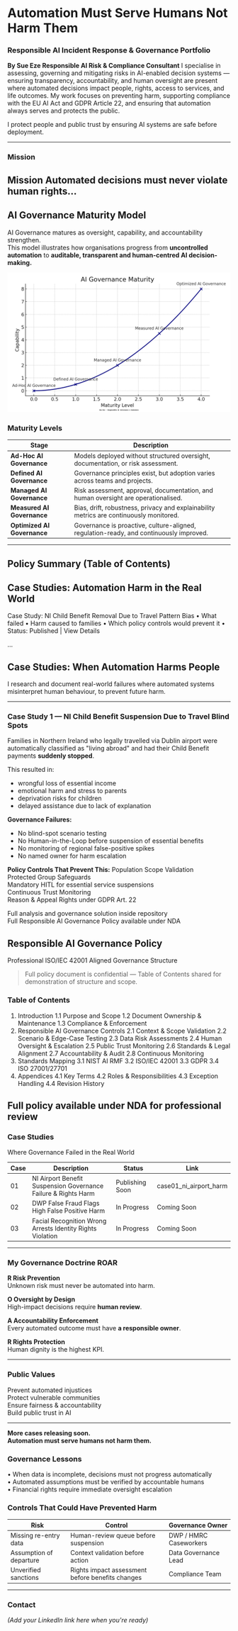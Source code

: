 # **Automation Must Serve Humans  Not Harm Them**
### Responsible AI Incident Response & Governance Portfolio  
**By Sue Eze  Responsible AI Risk & Compliance Consultant** 
I specialise in assessing, governing and mitigating risks in AI-enabled decision systems — ensuring transparency, accountability, and human oversight are present where automated decisions impact people, rights, access to services, and life outcomes. My work focuses on preventing harm, supporting compliance with the EU AI Act and GDPR Article 22, and ensuring that automation always serves and protects the public.

I protect people and public trust by ensuring AI systems are safe before deployment.

---

###  Mission

Mission
Automated decisions must never violate human rights...
---

##  AI Governance Maturity Model

AI Governance matures as oversight, capability, and accountability strengthen.  
This model illustrates how organisations progress from **uncontrolled automation** to **auditable, transparent and human-centred AI decision-making.**

![AI Governance Maturity](assets/visuals/ai_governance_maturity_corporate_branded.png)

### Maturity Levels

| Stage | Description |
|------|-------------|
| **Ad-Hoc AI Governance** | Models deployed without structured oversight, documentation, or risk assessment. |
| **Defined AI Governance** | Governance principles exist, but adoption varies across teams and projects. |
| **Managed AI Governance** | Risk assessment, approval, documentation, and human oversight are operationalised. |
| **Measured AI Governance** | Bias, drift, robustness, privacy and explainability metrics are continuously monitored. |
| **Optimized AI Governance** | Governance is proactive, culture-aligned, regulation-ready, and continuously improved. |

---

Policy Summary (Table of Contents)
--------------------------------
Case Studies: Automation Harm in the Real World
--------------------------------

 Case Study: NI Child Benefit Removal Due to Travel Pattern Bias
   • What failed
   • Harm caused to families
   • Which policy controls would prevent it
   • Status:  Published |  View Details

...
##  Case Studies: When Automation Harms People

I research and document real-world failures where automated systems
misinterpret human behaviour, to prevent future harm.

---

### **Case Study 1 — NI Child Benefit Suspension Due to Travel Blind Spots**

Families in Northern Ireland who legally travelled via Dublin airport
were automatically classified as "living abroad" and had their Child Benefit
payments **suddenly stopped**.

This resulted in:
- wrongful loss of essential income
- emotional harm and stress to parents
- deprivation risks for children
- delayed assistance due to lack of explanation

**Governance Failures:**
-  No blind-spot scenario testing  
-  No Human-in-the-Loop before suspension of essential benefits  
-  No monitoring of regional false-positive spikes  
-  No named owner for harm escalation  

**Policy Controls That Prevent This:**
 Population Scope Validation  
 Protected Group Safeguards  
 Mandatory HITL for essential service suspensions  
 Continuous Trust Monitoring  
 Reason & Appeal Rights under GDPR Art. 22  

 Full analysis and governance solution inside repository  
 Full Responsible AI Governance Policy available under NDA  

## Responsible AI Governance Policy 

 Professional ISO/IEC 42001 Aligned Governance Structure

> Full policy document is confidential — Table of Contents shared for demonstration of structure and scope.

### Table of Contents

1. Introduction
   1.1 Purpose and Scope
   1.2 Document Ownership & Maintenance
   1.3 Compliance & Enforcement
2. Responsible AI Governance Controls
   2.1 Context & Scope Validation
   2.2 Scenario & Edge-Case Testing
   2.3 Data Risk Assessments
   2.4 Human Oversight & Escalation
   2.5 Public Trust Monitoring
   2.6 Standards & Legal Alignment
   2.7 Accountability & Audit
   2.8 Continuous Monitoring
3. Standards Mapping
   3.1 NIST AI RMF
   3.2 ISO/IEC 42001
   3.3 GDPR
   3.4 ISO 27001/27701
4. Appendices
   4.1 Key Terms
   4.2 Roles & Responsibilities
   4.3 Exception Handling
   4.4 Revision History

Full policy available under NDA for professional review
--------------------------------

###  Case Studies
Where Governance Failed in the Real World 


| Case | Description | Status | Link |
|------|-------------|--------|------|
| 01 | NI Airport Benefit Suspension  Governance Failure & Rights Harm |  Publishing Soon |  case01_ni_airport_harm |
| 02 | DWP False Fraud Flags  High False Positive Harm |  In Progress | Coming Soon |
| 03 | Facial Recognition Wrong Arrests  Identity Rights Violation |  In Progress | Coming Soon |

---

###  My Governance Doctrine **ROAR**

**R  Risk Prevention**  
Unknown risk must never be automated into harm.

**O   Oversight by Design**  
High-impact decisions require **human review**.

**A   Accountability Enforcement**  
Every automated outcome must have **a responsible owner**.

**R   Rights Protection**  
Human dignity is the highest KPI.

---

###  Public Values

 Prevent automated injustices  
 Protect vulnerable communities  
 Ensure fairness & accountability  
 Build public trust in AI  

---

**More cases releasing soon.**  
**Automation must serve humans  not harm them.**
### Governance Lessons

• When data is incomplete, decisions must not progress automatically  
• Automated assumptions must be verified by accountable humans  
• Financial rights require immediate oversight escalation  

### Controls That Could Have Prevented Harm

| Risk | Control | Governance Owner |
|------|---------|-----------------|
| Missing re-entry data | Human-review queue before suspension | DWP / HMRC Caseworkers |
| Assumption of departure | Context validation before action | Data Governance Lead |
| Unverified sanctions | Rights impact assessment before benefits changes | Compliance Team |

---

###  Contact  
 *(Add your LinkedIn link here when you're ready)*  
